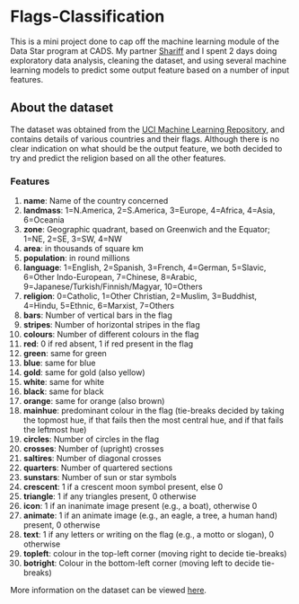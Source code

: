 # Flags-Classification

This is a mini project done to cap off the machine learning module of the Data Star program at CADS. My partner [Shariff](https://github.com/ShariffAbidinsa) and I spent 2 days doing exploratory data analysis, cleaning the dataset, and using several machine learning models to predict some output feature based on a number of input features.

## About the dataset

The dataset was obtained from the [UCI Machine Learning Repository](http://archive.ics.uci.edu/ml/index.php), and contains details of various countries and their flags. Although there is no clear indication on what should be the output feature, we both decided to try and predict the religion based on all the other features.

### Features

1. **name**:	Name of the country concerned 
2. **landmass**:	1=N.America, 2=S.America, 3=Europe, 4=Africa, 4=Asia, 6=Oceania 
3. **zone**:	Geographic quadrant, based on Greenwich and the Equator; 1=NE, 2=SE, 3=SW, 4=NW 
4. **area**:	in thousands of square km 
5. **population**:	in round millions 
6. **language**: 1=English, 2=Spanish, 3=French, 4=German, 5=Slavic, 6=Other Indo-European, 7=Chinese, 8=Arabic, 9=Japanese/Turkish/Finnish/Magyar, 10=Others 
7. **religion**: 0=Catholic, 1=Other Christian, 2=Muslim, 3=Buddhist, 4=Hindu, 5=Ethnic, 6=Marxist, 7=Others 
8. **bars**: Number of vertical bars in the flag 
9. **stripes**: Number of horizontal stripes in the flag 
10. **colours**: Number of different colours in the flag 
11. **red**: 0 if red absent, 1 if red present in the flag 
12. **green**: same for green 
13. **blue**: same for blue 
14. **gold**: same for gold (also yellow) 
15. **white**: same for white 
16. **black**: same for black 
17. **orange**: same for orange (also brown) 
18. **mainhue**: predominant colour in the flag (tie-breaks decided by taking the topmost hue, if that fails then the most central hue, and if that fails the leftmost hue) 
19. **circles**: Number of circles in the flag 
20. **crosses**: Number of (upright) crosses 
21. **saltires**: Number of diagonal crosses 
22. **quarters**: Number of quartered sections 
23. **sunstars**: Number of sun or star symbols 
24. **crescent**: 1 if a crescent moon symbol present, else 0 
25. **triangle**: 1 if any triangles present, 0 otherwise 
26. **icon**: 1 if an inanimate image present (e.g., a boat), otherwise 0 
27. **animate**: 1 if an animate image (e.g., an eagle, a tree, a human hand) present, 0 otherwise 
28. **text**: 1 if any letters or writing on the flag (e.g., a motto or slogan), 0 otherwise 
29. **topleft**: colour in the top-left corner (moving right to decide tie-breaks) 
30. **botright**: Colour in the bottom-left corner (moving left to decide tie-breaks)

More information on the dataset can be viewed [here](http://archive.ics.uci.edu/ml/datasets/Flags).
